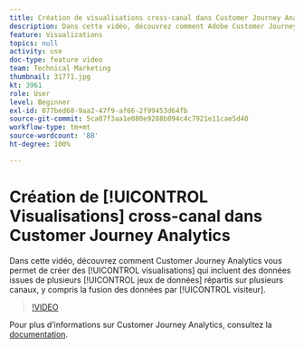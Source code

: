 ```yaml
---
title: Création de visualisations cross-canal dans Customer Journey Analytics
description: Dans cette vidéo, découvrez comment Adobe Customer Journey Analytics vous permet de créer des visualisations qui incluent des données issues de plusieurs jeux de données répartis sur plusieurs canaux, y compris la fusion des données par visiteur.
feature: Visualizations
topics: null
activity: use
doc-type: feature video
team: Technical Marketing
thumbnail: 31771.jpg
kt: 3961
role: User
level: Beginner
exl-id: 077bed60-9aa2-47f9-af66-2f99453d64fb
source-git-commit: 5ca07f3aa1e080e9288b094c4c7921e11cae5d40
workflow-type: tm+mt
source-wordcount: '88'
ht-degree: 100%

---
```


# Création de [!UICONTROL Visualisations] cross-canal dans Customer Journey Analytics

Dans cette vidéo, découvrez comment Customer Journey Analytics vous permet de créer des [!UICONTROL visualisations] qui incluent des données issues de plusieurs [!UICONTROL jeux de données] répartis sur plusieurs canaux, y compris la fusion des données par [!UICONTROL visiteur].

>[!VIDEO](https://video.tv.adobe.com/v/31771/?quality=12)

Pour plus d’informations sur Customer Journey Analytics, consultez la [documentation](https://experienceleague.adobe.com/docs/analytics-platform/using/cja-landing.html?lang=fr).

